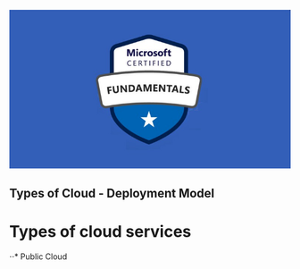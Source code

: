 ![Exam AZ-900](../images/az900.png "Exam AZ-900")
## Types of Cloud - Deployment Model
# Types of cloud services
⋅⋅* Public Cloud

